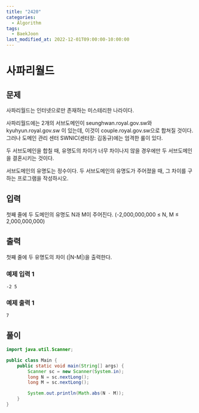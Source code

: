 ```yaml
---
title: "2420"
categories:
  - Algorithm
tags:
  - BaekJoon
last_modified_at: 2022-12-01T09:00:00-10:00:00
---
```


# 사파리월드

## 문제

사파리월드는 인터넷으로만 존재하는 미스테리한 나라이다.

사파리월드에는 2개의 서브도메인이 seunghwan.royal.gov.sw와 kyuhyun.royal.gov.sw 이 있는데, 이것이 couple.royal.gov.sw으로 합쳐질 것이다. 그러나 도메인 관리 센터 SWNIC(센터장: 김동규)에는 엄격한 룰이 있다. 

두 서브도메인을 합칠 때, 유명도의 차이가 너무 차이나지 않을 경우에만 두 서브도메인을 결혼시키는 것이다. 

서브도메인의 유명도는 정수이다. 두 서브도메인의 유명도가 주어졌을 때, 그 차이를 구하는 프로그램을 작성하시오.

## 입력
첫째 줄에 두 도메인의 유명도 N과 M이 주어진다. (-2,000,000,000 ≤ N, M ≤ 2,000,000,000)

## 출력
첫째 줄에 두 유명도의 차이 (|N-M|)을 출력한다.

### 예제 입력 1 
```
-2 5
```

### 예제 출력 1 
```
7
```

## 풀이
```java
import java.util.Scanner;

public class Main {
    public static void main(String[] args) {
        Scanner sc = new Scanner(System.in);
        long N = sc.nextLong();
        long M = sc.nextLong();

        System.out.println(Math.abs(N - M));
    }
}
```